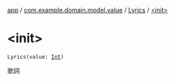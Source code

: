 [app](../../index.md) / [com.example.domain.model.value](../index.md) / [Lyrics](index.md) / [&lt;init&gt;](./-init-.md)

# &lt;init&gt;

`Lyrics(value: `[`Int`](https://kotlinlang.org/api/latest/jvm/stdlib/kotlin/-int/index.html)`)`

歌詞

